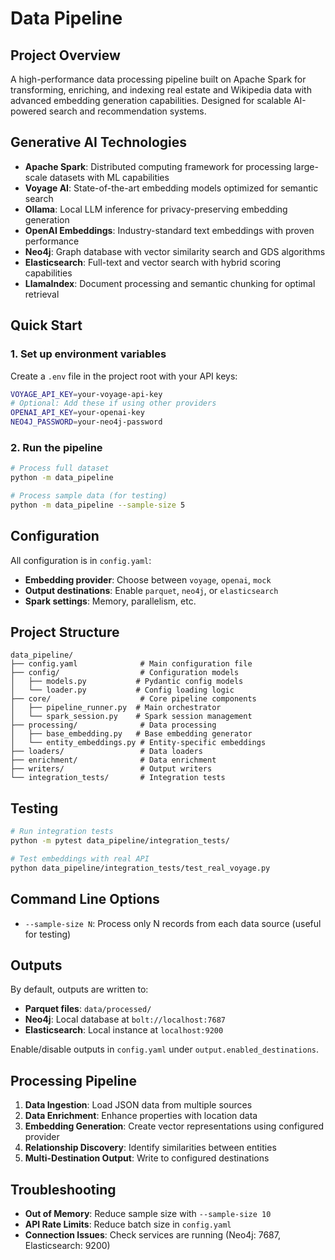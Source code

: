 # Data Pipeline

## Project Overview

A high-performance data processing pipeline built on Apache Spark for transforming, enriching, and indexing real estate and Wikipedia data with advanced embedding generation capabilities. Designed for scalable AI-powered search and recommendation systems.

## Generative AI Technologies

- **Apache Spark**: Distributed computing framework for processing large-scale datasets with ML capabilities
- **Voyage AI**: State-of-the-art embedding models optimized for semantic search
- **Ollama**: Local LLM inference for privacy-preserving embedding generation
- **OpenAI Embeddings**: Industry-standard text embeddings with proven performance
- **Neo4j**: Graph database with vector similarity search and GDS algorithms
- **Elasticsearch**: Full-text and vector search with hybrid scoring capabilities
- **LlamaIndex**: Document processing and semantic chunking for optimal retrieval

## Quick Start

### 1. Set up environment variables
Create a `.env` file in the project root with your API keys:
```bash
VOYAGE_API_KEY=your-voyage-api-key
# Optional: Add these if using other providers
OPENAI_API_KEY=your-openai-key
NEO4J_PASSWORD=your-neo4j-password
```

### 2. Run the pipeline
```bash
# Process full dataset
python -m data_pipeline

# Process sample data (for testing)
python -m data_pipeline --sample-size 5
```

## Configuration

All configuration is in `config.yaml`:

- **Embedding provider**: Choose between `voyage`, `openai`, `mock`
- **Output destinations**: Enable `parquet`, `neo4j`, or `elasticsearch`
- **Spark settings**: Memory, parallelism, etc.

## Project Structure

```
data_pipeline/
├── config.yaml              # Main configuration file
├── config/                  # Configuration models
│   ├── models.py           # Pydantic config models
│   └── loader.py           # Config loading logic
├── core/                    # Core pipeline components
│   ├── pipeline_runner.py  # Main orchestrator
│   └── spark_session.py    # Spark session management
├── processing/              # Data processing
│   ├── base_embedding.py   # Base embedding generator
│   └── entity_embeddings.py # Entity-specific embeddings
├── loaders/                 # Data loaders
├── enrichment/              # Data enrichment
├── writers/                 # Output writers
└── integration_tests/       # Integration tests
```

## Testing

```bash
# Run integration tests
python -m pytest data_pipeline/integration_tests/

# Test embeddings with real API
python data_pipeline/integration_tests/test_real_voyage.py
```

## Command Line Options

- `--sample-size N`: Process only N records from each data source (useful for testing)

## Outputs

By default, outputs are written to:
- **Parquet files**: `data/processed/`
- **Neo4j**: Local database at `bolt://localhost:7687`
- **Elasticsearch**: Local instance at `localhost:9200`

Enable/disable outputs in `config.yaml` under `output.enabled_destinations`.


## Processing Pipeline

1. **Data Ingestion**: Load JSON data from multiple sources
2. **Data Enrichment**: Enhance properties with location data
3. **Embedding Generation**: Create vector representations using configured provider
4. **Relationship Discovery**: Identify similarities between entities
5. **Multi-Destination Output**: Write to configured destinations


## Troubleshooting

- **Out of Memory**: Reduce sample size with `--sample-size 10`
- **API Rate Limits**: Reduce batch size in `config.yaml`
- **Connection Issues**: Check services are running (Neo4j: 7687, Elasticsearch: 9200)

